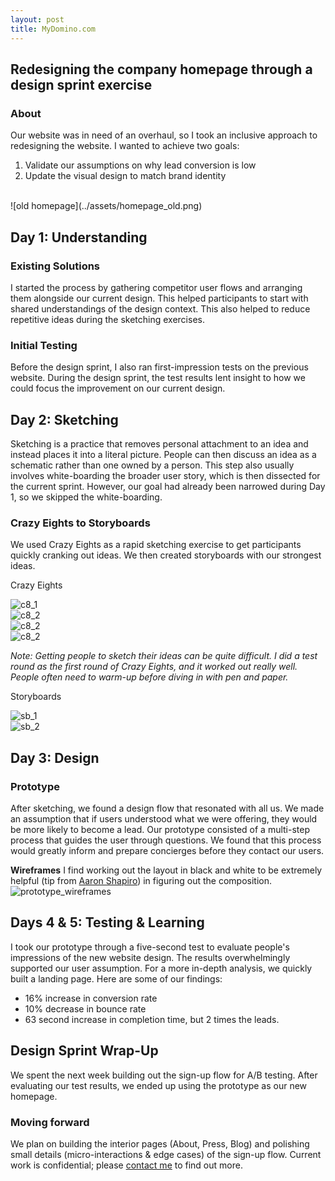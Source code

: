 ```yaml
---
layout: post
title: MyDomino.com
---
```


## Redesigning the company homepage through a design sprint exercise

### About
Our website was in need of an overhaul, so I took an inclusive approach to redesigning the website. I wanted to achieve two goals:

 1. Validate our assumptions on why lead conversion is low
 2. Update the visual design to match brand identity

<br/>
![old homepage](../assets/homepage_old.png)

## Day 1: Understanding

### Existing Solutions
I started the process by gathering competitor user flows and arranging them alongside our current design. This helped participants to start with shared understandings of the design context. This also helped to reduce repetitive ideas during the sketching exercises.

### Initial Testing
Before the design sprint, I also ran first-impression tests on the previous website. During the design sprint, the test results lent insight to how we could focus the improvement on our current design.

## Day 2: Sketching
Sketching is a practice that removes personal attachment to an idea and instead places it into a literal picture. People can then discuss an idea as a schematic rather than one owned by a person. This step also usually involves white-boarding the broader user story, which is then dissected for the current sprint. However, our goal had already been narrowed during Day 1, so we skipped the white-boarding.

### Crazy Eights to Storyboards
We used Crazy Eights as a rapid sketching exercise to get participants quickly cranking out ideas. We then created storyboards with our strongest ideas.

Crazy Eights

<div class="col col-6 pr2 pb2">
<img alt="c8_1" src="../assets/c8_1.JPG" class="fit">
</div>

<div class="col col-6 pl2 pb2">
<img alt="c8_2" src="../assets/c8_2.JPG" class="fit">
</div>
<div class="col col-6 pr2 pb2">
<img alt="c8_2" src="../assets/c8_3.JPG" class="fit">
</div>
<div class="col col-6 pl2 pb2">
<img alt="c8_2" src="../assets/c8_4.JPG" class="fit">
</div>

*Note: Getting people to sketch their ideas can be quite difficult. I did a test round as the first round of Crazy Eights, and it worked out really well. People often need to warm-up before diving in with pen and paper.*

Storyboards

<div class="col col-6 pr2 pb2">
<img alt="sb_1" src="../assets/sb_1.JPG" class="fit">
</div>
<div class="col col-6 pr2 pb2">
<img alt="sb_2" src="../assets/sb_2.JPG" class="fit">
</div>
<!-- <div class="col col-6 pl2 pb2">
<img alt="sb_2" src="../assets/sb_2.jpg" class="fit">
</div> -->


## Day 3: Design

### Prototype

After sketching, we found a design flow that resonated with all us. We made an assumption that if users understood what we were offering, they would be more likely to become a lead. Our prototype consisted of a multi-step process that guides the user through questions. We found that this process would greatly inform and prepare concierges before they contact our users.

**Wireframes**
I find working out the layout in black and white to be extremely helpful (tip from [Aaron Shapiro]()) in figuring out the composition.
![prototype_wireframes](../assets/prototype_wireframes.png)



## Days 4 & 5: Testing & Learning

I took our prototype through a five-second test to evaluate people's impressions of the new website design. The results overwhelmingly supported our user assumption. For a more in-depth analysis, we quickly built a landing page. Here are some of our findings:

- 16% increase in conversion rate
- 10% decrease in bounce rate
- 63 second increase in completion time, but 2 times the leads.

## Design Sprint Wrap-Up

We spent the next week building out the sign-up flow for A/B testing. After evaluating our test results, we ended up using the prototype as our new homepage.

### Moving forward
We plan on building the interior pages (About, Press, Blog) and polishing small details (micro-interactions & edge cases) of the sign-up flow. Current work is confidential; please [contact me](mailto:jyng02@gmail.com) to find out more.

